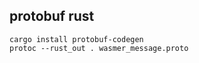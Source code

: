 
## protobuf rust
```shell
cargo install protobuf-codegen
protoc --rust_out . wasmer_message.proto
```